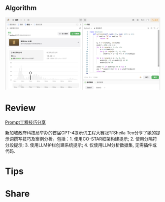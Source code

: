 ## Algorithm

![ianxiao-2024-04-21-lc.png](../../images/temp/ianxiao-2024-05-26-lc.png)

# Review

[Prompt工程技巧分享](https://towardsdatascience.com/how-i-won-singapores-gpt-4-prompt-engineering-competition-34c195a93d41#183c)

新加坡政府科技局举办的首届GPT-4提示词工程大赛冠军Sheila Teo分享了她的提示词撰写技巧及案例分析。包括：1. 使用CO-STAR框架构建提示; 2. 使用分隔符分段提示; 3. 使用LLM护栏创建系统提示; 4. 仅使用LLM分析数据集, 无需插件或代码.

# Tips


# Share
